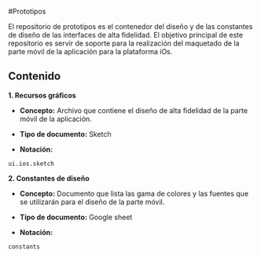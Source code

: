 #Prototipos

El repositorio de prototipos es el contenedor del diseño y de las constantes de diseño de las interfaces de alta fidelidad.
El objetivo principal de este repositorio es servir de soporte para la realización del maquetado de la parte móvil de la aplicación para la plataforma  iOs.


## Contenido

**1. Recursos gráficos**

* **Concepto:** Archivo que contiene el diseño de alta fidelidad de la parte móvil de la aplicación.

* **Tipo de documento:** Sketch

* **Notación:**

 ```
ui.ios.sketch
 ```

**2. Constantes de diseño**


* **Concepto:** Documento que lista las gama de colores y las fuentes que se utilizarán para el diseño de la parte móvil.

* **Tipo de documento:** Google sheet

* **Notación:**

 ```
constants
  ```
